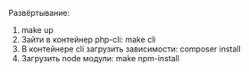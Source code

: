 Развёртывание:
1. make up
2. Зайти в контейнер php-cli: make cli
3. В контейнере cli загрузить зависимости: composer install
4. Загрузить node модули: make npm-install
